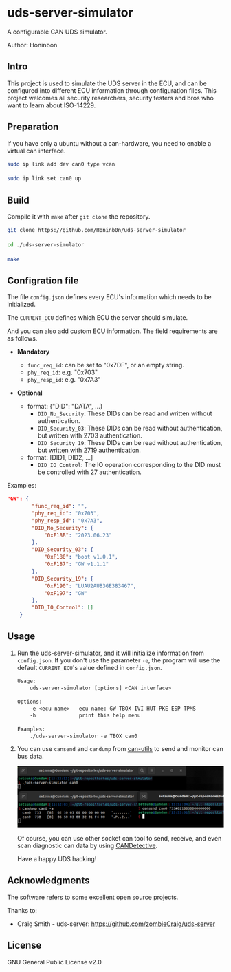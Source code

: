 # uds-server-simulator
A configurable CAN UDS simulator.

Author: Honinbon

## Intro
This project is used to simulate the UDS server in the ECU, and can be configured into different ECU information through configuration files. This project welcomes all security researchers, security testers and bros who want to learn about ISO-14229.

## Preparation
If you have only a ubuntu without a can-hardware, you need to enable a virtual can interface.
```sh
sudo ip link add dev can0 type vcan

sudo ip link set can0 up
```

## Build
Compile it with `make` after `git clone` the repository.

```sh
git clone https://github.com/Honinb0n/uds-server-simulator

cd ./uds-server-simulator

make
```

## Configration file
The file `config.json` defines every ECU's information which needs to be initialized.

The `CURRENT_ECU` defines which ECU the server should simulate.

And you can also add custom ECU information. The field requirements are as follows.

* **Mandatory**
    * `func_req_id`: can be set to "0x7DF", or an empty string.
    * `phy_req_id`: e.g. "0x703"
    * `phy_resp_id`: e.g. "0x7A3"    

* **Optional** 
    * format: {"DID": "DATA", ...}   
        * `DID_No_Security`: These DIDs can be read and written without authentication.
        * `DID_Security_03`: These DIDs can be read without authentication, but written with 2703 authentication.
        * `DID_Security_19`: These DIDs can be read without authentication, but written with 2719 authentication.   
    * format: [DID1, DID2, ...] 
        * `DID_IO_Control`: The IO operation corresponding to the DID must be controlled with 27 authentication.

Examples:
```json
"GW": {
        "func_req_id": "",
        "phy_req_id": "0x703",
        "phy_resp_id": "0x7A3",
        "DID_No_Security": {
            "0xF18B": "2023.06.23"
        },
        "DID_Security_03": {
            "0xF180": "boot v1.0.1", 
            "0xF187": "GW v1.1.1"
        },
        "DID_Security_19": {
            "0xF190": "LUAU2AUB3GE383467",
            "0xF197": "GW"
        },
        "DID_IO_Control": []
    }
```

## Usage
1. Run the uds-server-simulator, and it will initialize information from `config.json`. If you don't use the parameter `-e`, the program will use the default `CURRENT_ECU`'s value defined in `config.json`.

    ```
    Usage:   
        uds-server-simulator [options] <CAN interface> 

    Options:  
        -e <ecu name>	ecu name: GW TBOX IVI HUT PKE ESP TPMS   
        -h              print this help menu  

    Examples:   
        ./uds-server-simulator -e TBOX can0  
    ```

2. You can use `cansend` and `candump` from [can-utils](https://github.com/linux-can/can-utils) to send and monitor can bus data.   

    ![usage2-1](./pic/usage2-1.png) 
    
    Of course, you can use other socket can tool to send, receive, and even scan diagnostic can data by using [CANDetective](https://github.com/Honinb0n/CANDetective.git).

    Have a happy UDS hacking!

## Acknowledgments
The software refers to some excellent open source projects.

Thanks to:

* Craig Smith - uds-server: <https://github.com/zombieCraig/uds-server>

## License
GNU General Public License v2.0



